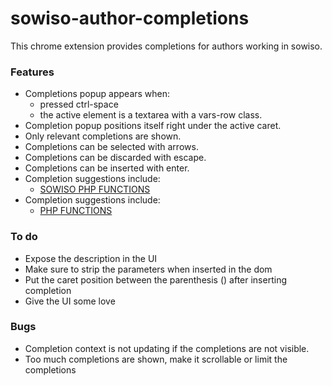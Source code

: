# sowiso-author-completions

This chrome extension provides completions for authors working in sowiso.

### Features
- Completions popup appears when:
   - pressed ctrl-space
   - the active element is a textarea with a vars-row class.
- Completion popup positions itself right under the active caret.
- Only relevant completions are shown.
- Completions can be selected with arrows.
- Completions can be discarded with escape.
- Completions can be inserted with enter.
- Completion suggestions include:
    - [SOWISO PHP FUNCTIONS](https://cloud.sowiso.nl/docs/exercise_manual#SOWISO_PHP_functions)
- Completion suggestions include:
    - [PHP FUNCTIONS](https://cloud.sowiso.nl/docs/exercise_manual#PHP_functions)

### To do
- Expose the description in the UI
- Make sure to strip the parameters when inserted in the dom
- Put the caret position between the parenthesis (<caret>) after inserting completion
- Give the UI some love

### Bugs
- Completion context is not updating if the completions are not visible.
- Too much completions are shown, make it scrollable or limit the completions